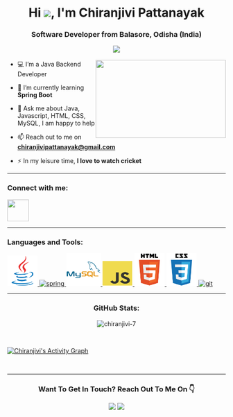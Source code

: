 <h1 align="center">Hi <img src="https://media.giphy.com/media/hvRJCLFzcasrR4ia7z/giphy.gif" width="28">, I'm Chiranjivi Pattanayak</h1>
<h3 align="center">Software Developer from Balasore, Odisha (India)</h3>

<p align="center">
<img src="https://readme-typing-svg.herokuapp.com?size=28&color=white&width=650&height=80&lines=Java+Backend+Developer+;Passionate+To+Develop+Scalable+Products+;Always+Learning+New+Things+;Quick+Learner;&center=true&width=640&height=45&vCenter=true&size=25" />
</p>

<!-- <p>
<img align="center" width="250px" height="190px" src="https://github.com/chiranjivi-7/chiranjivi-7/blob/main/codegif.gif?raw=true" alt="GIF" />
</p> -->


<img align='right' src="https://i.pinimg.com/originals/50/83/e0/5083e0a2a7dcaae07c142e8b87036a27.gif" width="300" height='180'>


- 💻 I’m a Java Backend Developer</hr>

- 🌱 I’m currently learning **Spring Boot**

- 💬 Ask me about Java, Javascript, HTML, CSS, MySQL, I am happy to help

- 📫 Reach out to me on **chiranjivipattanayak@gmail.com**

- ⚡ In my leisure time, **I love to watch cricket**

<hr />

<h3 align="left">Connect with me:</h3>
<p align="left">
<a href="https://linkedin.com/in/chiranjivi-pattanayak-b02784197" target="blank"><img align="center" src="https://raw.githubusercontent.com/rahuldkjain/github-profile-readme-generator/master/src/images/icons/Social/linked-in-alt.svg" alt="" height="50" width="50" /></a>
</p>

<hr />

<h3 align="left">Languages and Tools:</h3>
<p align="left"> <a href="https://www.java.com" target="_blank" rel="noreferrer"> <img src="https://raw.githubusercontent.com/devicons/devicon/master/icons/java/java-original.svg" alt="java" width="70" height="70"/> </a> <a href="https://spring.io/" target="_blank" rel="noreferrer"> <img src="https://www.vectorlogo.zone/logos/springio/springio-icon.svg" alt="spring" width="60" height="60"/> </a> <a href="https://www.mysql.com/" target="_blank" rel="noreferrer"> <img src="https://raw.githubusercontent.com/devicons/devicon/master/icons/mysql/mysql-original-wordmark.svg" alt="mysql" width="80" height="75"/> </a> <a href="https://developer.mozilla.org/en-US/docs/Web/JavaScript" target="_blank" rel="noreferrer"> <img src="https://raw.githubusercontent.com/devicons/devicon/master/icons/javascript/javascript-original.svg" alt="javascript" width="70" height="58"/> </a> <a href="https://www.w3.org/html/" target="_blank" rel="noreferrer"> <img src="https://raw.githubusercontent.com/devicons/devicon/master/icons/html5/html5-original-wordmark.svg" alt="html5" width="70" height="75"/> </a> <a href="https://www.w3schools.com/css/" target="_blank" rel="noreferrer"> <img src="https://raw.githubusercontent.com/devicons/devicon/master/icons/css3/css3-original-wordmark.svg" alt="css3" width="70" height="75"/> </a> <a href="https://git-scm.com/" target="_blank" rel="noreferrer"> <img src="https://www.vectorlogo.zone/logos/git-scm/git-scm-icon.svg" alt="git" width="70" height="60"/>  </a> </p>

<hr />
<h3 align="center">GitHub Stats:</h3>
<!-- <p><img align="left" src="https://github-readme-stats.vercel.app/api/top-langs?username=chiranjivi-7&show_icons=true&theme=radical&locale=en&layout=compact" alt="chiranjivi-7" /></p> -->

<!-- <p>&nbsp;<img align="center" src="https://github-readme-stats.vercel.app/api?username=chiranjivi-7&show_icons=true&theme=radical&locale=en" alt="chiranjivi-7" /></p> -->

<!--  <p align="center">
  <img align="center" height= "200px" width ="500px" src="https://github-readme-stats.vercel.app/api/top-langs?username=chiranjivi-7&show_icons=true&locale=en&layout=compact&theme=radical" />
</p> -->


<p align="center"><img align="center" src="https://github-readme-streak-stats.herokuapp.com/?user=chiranjivi-7&theme=radical" alt="chiranjivi-7" /></p>

<!-- <p align="center">
  <img  align="center"  height= "200px" width ="500px" src="https://github-readme-stats.vercel.app/api?username=chiranjivi-7&show_icons=true&locale=en&theme=radical" />
</p>  -->

<!-- <p><img align="left" src="https://github-readme-stats.vercel.app/api/top-langs?username=chiranjivi-7&show_icons=true&locale=en&layout=compact&theme=radical" alt="chiranjivi-7" /></p> -->

<!-- <p>&nbsp;<img align="center" src="https://github-readme-stats.vercel.app/api?username=chiranjivi-7&show_icons=true&locale=en&theme=radical" alt="chiranjivi-7" /></p> -->

<br/>

<a href="https://github.com/chiranjivi-7/github-readme-activity-graph"><img alt="Chiranjivi's Activity Graph" src="https://activity-graph.herokuapp.com/graph?username=chiranjivi-7&bg_color=0D1117&color=5BCDEC&line=5BCDEC&point=FFFFFF&hide_border=true" /></a>

<br/>


<hr />

<h3 align="center">Want To Get In Touch? Reach Out To Me On 👇</h3>
  
  <p align="center">
    <a href="mailto:chiranjivipattanayak@gmail.com"><img src="https://img.shields.io/badge/-GMAIL-D14836?style=for-the-badge&logo=gmail&logoColor=white"></a> 
    <a href="https://linkedin.com/in/chiranjivi-pattanayak-b02784197"><img src="https://img.shields.io/badge/-LINKEDIN-0077B5?style=for-the-badge&logo=linkedin&logoColor=white"></a>
  
<!--   <p align="center"> <img src="https://gpvc.arturio.dev/chiranjivi-7" alt="chiranjivi-7" /> </p> -->
  
</p>



